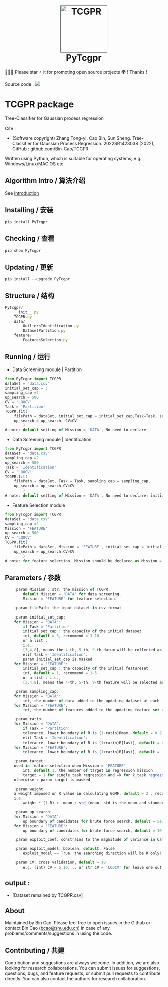 
<h1 align="center">
  <a href=""><img src="https://github.com/Bin-Cao/TCGPR/assets/86995074/b24118cc-8915-4dd6-8718-2b184ebdf273" alt="TCGPR" width="150"></a>
  <br>
  PyTcgpr
  <br>
</h1>


🤝🤝🤝 Please star ⭐️ it for promoting open source projects 🌍 ! Thanks !

Source code : [![](https://img.shields.io/badge/PyPI-caobin-blue)](https://pypi.org/project/PyTcgpr/)
# TCGPR package 

Tree-Classifier for Gaussian process regression 

Cite : 
+ (Software copyright) Zhang Tong-yi, Cao Bin, Sun Sheng. Tree-Classifier for Gaussian Process Regression. 2022SR1423038 (2022), GitHub : github.com/Bin-Cao/TCGPR.


Written using Python, which is suitable for operating systems, e.g., Windows/Linux/MAC OS etc.

## Algorithm Intro / 算法介绍
See [Introduction](https://github.com/Bin-Cao/TCGPR/blob/main/Intro/TCGPR.pdf)

## Installing / 安装
    pip install PyTcgpr 

## Checking / 查看
    pip show PyTcgpr 
    
## Updating / 更新
    pip install --upgrade PyTcgpr
## Structure / 结构

``` javascript
PyTcgpr/
    __init__.py
    TCGPR.py
    data/
        OutliersIdentification.py
        DatasetPartition.py
    feature/
        FeaturesSelection.py
``` 
## Running / 运行

+ Data Screening module | Partition
``` javascript
from PyTcgpr import TCGPR
dataSet = "data.csv"
initial_set_cap = 3
sampling_cap =2
up_search = 500
CV = 'LOOCV'
Task = 'Partition'
TCGPR.fit(
    filePath = dataSet, initial_set_cap = initial_set_cap,Task=Task, sampling_cap = sampling_cap,
    up_search = up_search, CV=CV
        )
# note: default setting of Mission = 'DATA', No need to declare
```
+ Data Screening module | Identification
``` javascript
from PyTcgpr import TCGPR
dataSet = "data.csv"
sampling_cap =2
up_search = 500
Task = 'Identification'
CV = 'LOOCV'
TCGPR.fit(
    filePath = dataSet, Task = Task, sampling_cap = sampling_cap,
    up_search = up_search,CV=CV
        )
# note: default setting of Mission = 'DATA', No need to declare; initial_set_cap is masked 
```
+ Feature Selection module
``` javascript
from PyTcgpr import TCGPR
dataSet = "data.csv"
sampling_cap =2
Mission = 'FEATURE'
up_search = 500
CV = 'LOOCV'
TCGPR.fit(
    filePath = dataSet, Mission = 'FEATURE', initial_set_cap = initial_set_cap, sampling_cap = sampling_cap,
    up_search = up_search,CV=CV
        )
# note: for feature selection, Mission should be declared as Mission = 'FEATURE' ! 
```

## Parameters / 参数
``` javascript
    :param Mission : str, the mission of TCGPR, 
        default Mission = 'DATA' for data screening. 
        Mission = 'FEATURE' for feature selection.

    :param filePath: the input dataset in csv format

    :param initial_set_cap: 
    for Mission = 'DATA':
        if Task = 'Partition':
        initial_set_cap : the capacity of the initial dataset
        int, default = 3, recommend = 3-10
        or a list : 
        i.e.,  
        [3,4,8], means the 4-th, 5-th, 9-th datum will be collected as the initial dataset
        elif Task = 'Identification':
        param initial_set_cap is masked 
    for Mission = 'FEATURE':
        initial_set_cap : the capacity of the initial featureset
        int, default = 1, recommend = 1-5
        or a list : i.e.,  
        [3,4,8], means the 4-th, 5-th, 9-th feature will be selected as the initial characterize

    :param sampling_cap: 
    for Mission = 'DATA':
        int, the number of data added to the updating dataset at each iteration, default = 1, recommend = 1-5
    for Mission = 'FEATURE':
        int, the number of features added to the updating feature set at each iteration, default = 1, recommend = 1-3

    :param ratio: 
    for Mission = 'DATA':
        if Task = 'Partition':
        tolerance, lower boundary of R is (1-ratio)Rmax, default = 0.2, recommend = 0~0.3
        elif Task = 'Identification':
        tolerance, lower boundary of R is (1+ratio)R[last], default = 0.0, recommend = -0.01~0.01
    for Mission = 'FEATURE':
        tolerance, lower boundary of R is (1+ratio)R[last], default = -0.01, recommend = -0.01~0.01

    :param target:
    used in feature selection when Mission = 'FEATURE'
        int, default 1, the number of target in regression mission
        target = 1 for single_task regression and =k for k_task regression (Multiobjective regression)
    otherwise : param target is masked 
    
    :param weight
    a weight imposed on R value in calculating GGMF, default = 2 , recommend =  1-10
    i.e.,
        weight * (1-R) +  mean / std (mean, std is the mean and standard deviation of length scales) 

    :param up_search: 
    for Mission = 'DATA':
        up boundary of candidates for brute force search, default = 5e2 , recommend =  2e2-2e3
    for Mission = 'FEATURE':
        up boundary of candidates for brute force search, default = 10 , recommend = 10-20

    :param exploit_coef: constrains to the magnitude of variance in Cal_EI function, default = 2, recommend = 2

    :param exploit_model: boolean, default, False
        exploit_model == True, the searching direction will be R only! GGMF will not be used!

    :param CV: cross validation, default = 10
        e.g. (int) CV = 5,10,... or str CV = 'LOOCV' for leave one out cross validation
```

## output : 
+ [Dataset remained by TCGPR.csv]

## About 
Maintained by Bin Cao. Please feel free to open issues in the Github or contact Bin Cao
(bcao@shu.edu.cn) in case of any problems/comments/suggestions in using the code. 


## Contributing / 共建
Contribution and suggestions are always welcome. In addition, we are also looking for research collaborations. You can submit issues for suggestions, questions, bugs, and feature requests, or submit pull requests to contribute directly. You can also contact the authors for research collaboration.
